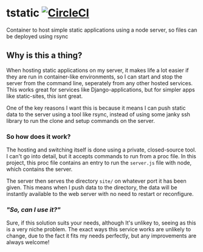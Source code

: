 # tstatic [![CircleCI](https://circleci.com/gh/RealOrangeOne/tstatic/tree/master.svg?style=svg)](https://circleci.com/gh/RealOrangeOne/tstatic/tree/master)
Container to host simple static applications using a node server, so files can be deployed using rsync

## Why is this a thing?
When hosting static applications on my server, it makes life a lot easier if they are run in container-like environments, so I can start and stop the server from the command line, seperately from any other hosted services. This works great for services like Django-applications, but for simpler apps like static-sites, this isnt great.

One of the key reasons I want this is because it means I can push static data to the server using a tool like rsync, instead of using some janky ssh library to run the clone and setup commands on the server.

### So how does it work?

The hosting and switching itself is done using a private, closed-source tool. I can't go into detail, but it accepts commands to run from a proc file. In this project, this proc file contains an entry to run the `server.js` file with node, which contains the server.

The server then serves the directory `site/` on whatever port it has been given. This means when I push data to the directory, the data will be instantly available to the web server with no need to restart or reconfigure.

### _"So, can I use it?"_
Sure, if this solution suits your needs, although It's unlikey to, seeing as this is a very niche problem. The exact ways this service works are unlikely to change, due to the fact it fits my needs perfectly, but any improvements are always welcome!
